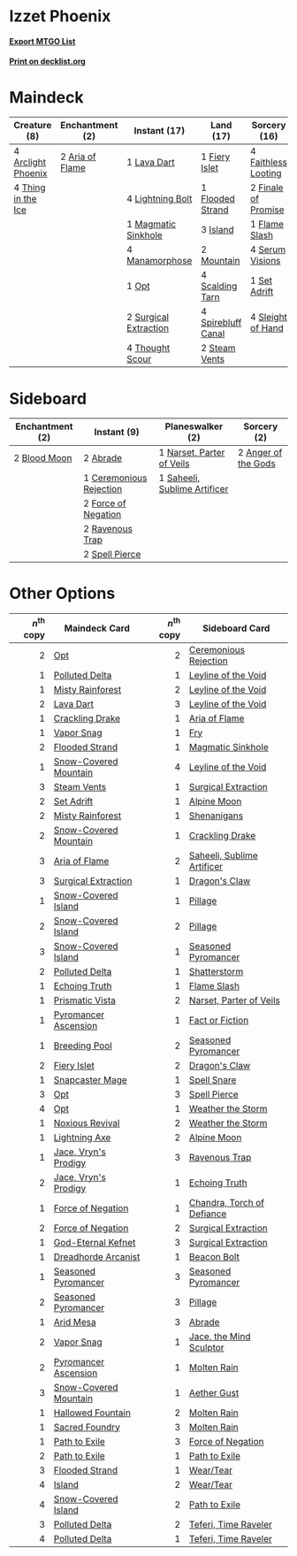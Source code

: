 # Izzet Phoenix

#### [Export MTGO List](../collection/Izzet%20Phoenix/Izzet%20Phoenix.txt)
#### [Print on decklist.org](http://decklist.org/?deckmain=4%09Arclight%20Phoenix%0A2%09Aria%20of%20Flame%0A4%09Faithless%20Looting%0A1%09Fiery%20Islet%0A2%09Finale%20of%20Promise%0A1%09Flame%20Slash%0A1%09Flooded%20Strand%0A3%09Island%0A1%09Lava%20Dart%0A4%09Lightning%20Bolt%0A1%09Magmatic%20Sinkhole%0A4%09Manamorphose%0A2%09Mountain%0A1%09Opt%0A4%09Scalding%20Tarn%0A4%09Serum%20Visions%0A1%09Set%20Adrift%0A4%09Sleight%20of%20Hand%0A4%09Spirebluff%20Canal%0A2%09Steam%20Vents%0A2%09Surgical%20Extraction%0A4%09Thing%20in%20the%20Ice%0A4%09Thought%20Scour&deckside=2%09Abrade%0A2%09Anger%20of%20the%20Gods%0A2%09Blood%20Moon%0A1%09Ceremonious%20Rejection%0A2%09Force%20of%20Negation%0A1%09Narset,%20Parter%20of%20Veils%0A2%09Ravenous%20Trap%0A1%09Saheeli,%20Sublime%20Artificer%0A2%09Spell%20Pierce)
# Maindeck

|                                        Creature (8)                                         |                                     Enchantment (2)                                      |                                          Instant (17)                                          |                                          Land (17)                                          |                                         Sorcery (16)                                         |
|---------------------------------------------------------------------------------------------|------------------------------------------------------------------------------------------|------------------------------------------------------------------------------------------------|---------------------------------------------------------------------------------------------|----------------------------------------------------------------------------------------------|
|4 [Arclight Phoenix](http://gatherer.wizards.com/Pages/Card/Details.aspx?multiverseid=452841)|2 [Aria of Flame](http://gatherer.wizards.com/Pages/Card/Details.aspx?multiverseid=464067)|1 [Lava Dart](http://gatherer.wizards.com/Pages/Card/Details.aspx?multiverseid=29766)           |1 [Fiery Islet](http://gatherer.wizards.com/Pages/Card/Details.aspx?multiverseid=464187)     |4 [Faithless Looting](http://gatherer.wizards.com/Pages/Card/Details.aspx?multiverseid=389512)|
|4 [Thing in the Ice](http://gatherer.wizards.com/Pages/Card/Details.aspx?multiverseid=409836)|                                                                                          |4 [Lightning Bolt](http://gatherer.wizards.com/Pages/Card/Details.aspx?multiverseid=806)        |1 [Flooded Strand](http://gatherer.wizards.com/Pages/Card/Details.aspx?multiverseid=405098)  |2 [Finale of Promise](http://gatherer.wizards.com/Pages/Card/Details.aspx?multiverseid=461054)|
|                                                                                             |                                                                                          |1 [Magmatic Sinkhole](http://gatherer.wizards.com/Pages/Card/Details.aspx?multiverseid=464084)  |3 [Island](http://gatherer.wizards.com/Pages/Card/Details.aspx?multiverseid=439857)          |1 [Flame Slash](http://gatherer.wizards.com/Pages/Card/Details.aspx?multiverseid=416914)      |
|                                                                                             |                                                                                          |4 [Manamorphose](http://gatherer.wizards.com/Pages/Card/Details.aspx?multiverseid=370568)       |2 [Mountain](http://gatherer.wizards.com/Pages/Card/Details.aspx?multiverseid=439859)        |4 [Serum Visions](http://gatherer.wizards.com/Pages/Card/Details.aspx?multiverseid=50145)     |
|                                                                                             |                                                                                          |1 [Opt](http://gatherer.wizards.com/Pages/Card/Details.aspx?multiverseid=442948)                |4 [Scalding Tarn](http://gatherer.wizards.com/Pages/Card/Details.aspx?multiverseid=405107)   |1 [Set Adrift](http://gatherer.wizards.com/Pages/Card/Details.aspx?multiverseid=386661)       |
|                                                                                             |                                                                                          |2 [Surgical Extraction](http://gatherer.wizards.com/Pages/Card/Details.aspx?multiverseid=397706)|4 [Spirebluff Canal](http://gatherer.wizards.com/Pages/Card/Details.aspx?multiverseid=417822)|4 [Sleight of Hand](http://gatherer.wizards.com/Pages/Card/Details.aspx?multiverseid=25557)   |
|                                                                                             |                                                                                          |4 [Thought Scour](http://gatherer.wizards.com/Pages/Card/Details.aspx?multiverseid=380203)      |2 [Steam Vents](http://gatherer.wizards.com/Pages/Card/Details.aspx?multiverseid=405109)     |                                                                                              |


# Sideboard

|                                   Enchantment (2)                                    |                                           Instant (9)                                            |                                           Planeswalker (2)                                            |                                         Sorcery (2)                                          |
|--------------------------------------------------------------------------------------|--------------------------------------------------------------------------------------------------|-------------------------------------------------------------------------------------------------------|----------------------------------------------------------------------------------------------|
|2 [Blood Moon](http://gatherer.wizards.com/Pages/Card/Details.aspx?multiverseid=45386)|2 [Abrade](http://gatherer.wizards.com/Pages/Card/Details.aspx?multiverseid=430772)               |1 [Narset, Parter of Veils](http://gatherer.wizards.com/Pages/Card/Details.aspx?multiverseid=460988)   |2 [Anger of the Gods](http://gatherer.wizards.com/Pages/Card/Details.aspx?multiverseid=438682)|
|                                                                                      |1 [Ceremonious Rejection](http://gatherer.wizards.com/Pages/Card/Details.aspx?multiverseid=417613)|1 [Saheeli, Sublime Artificer](http://gatherer.wizards.com/Pages/Card/Details.aspx?multiverseid=461161)|                                                                                              |
|                                                                                      |2 [Force of Negation](http://gatherer.wizards.com/Pages/Card/Details.aspx?multiverseid=464001)    |                                                                                                       |                                                                                              |
|                                                                                      |2 [Ravenous Trap](http://gatherer.wizards.com/Pages/Card/Details.aspx?multiverseid=197537)        |                                                                                                       |                                                                                              |
|                                                                                      |2 [Spell Pierce](http://gatherer.wizards.com/Pages/Card/Details.aspx?multiverseid=425876)         |                                                                                                       |                                                                                              |


# Other Options

|*n*<sup>th</sup> copy|                                         Maindeck Card                                          |*n*<sup>th</sup> copy|                                           Sideboard Card                                            |
|--------------------:|------------------------------------------------------------------------------------------------|--------------------:|-----------------------------------------------------------------------------------------------------|
|                    2|[Opt](http://gatherer.wizards.com/Pages/Card/Details.aspx?multiverseid=442948)                  |                    2|[Ceremonious Rejection](http://gatherer.wizards.com/Pages/Card/Details.aspx?multiverseid=417613)     |
|                    1|[Polluted Delta](http://gatherer.wizards.com/Pages/Card/Details.aspx?multiverseid=405104)       |                    1|[Leyline of the Void](http://gatherer.wizards.com/Pages/Card/Details.aspx?multiverseid=107682)       |
|                    1|[Misty Rainforest](http://gatherer.wizards.com/Pages/Card/Details.aspx?multiverseid=405102)     |                    2|[Leyline of the Void](http://gatherer.wizards.com/Pages/Card/Details.aspx?multiverseid=107682)       |
|                    2|[Lava Dart](http://gatherer.wizards.com/Pages/Card/Details.aspx?multiverseid=29766)             |                    3|[Leyline of the Void](http://gatherer.wizards.com/Pages/Card/Details.aspx?multiverseid=107682)       |
|                    1|[Crackling Drake](http://gatherer.wizards.com/Pages/Card/Details.aspx?multiverseid=452913)      |                    1|[Aria of Flame](http://gatherer.wizards.com/Pages/Card/Details.aspx?multiverseid=464067)             |
|                    1|[Vapor Snag](http://gatherer.wizards.com/Pages/Card/Details.aspx?multiverseid=249373)           |                    1|[Fry](http://gatherer.wizards.com/Pages/Card/Details.aspx?multiverseid=466894)                       |
|                    2|[Flooded Strand](http://gatherer.wizards.com/Pages/Card/Details.aspx?multiverseid=405098)       |                    1|[Magmatic Sinkhole](http://gatherer.wizards.com/Pages/Card/Details.aspx?multiverseid=464084)         |
|                    1|[Snow-Covered Mountain](http://gatherer.wizards.com/Pages/Card/Details.aspx?multiverseid=121233)|                    4|[Leyline of the Void](http://gatherer.wizards.com/Pages/Card/Details.aspx?multiverseid=107682)       |
|                    3|[Steam Vents](http://gatherer.wizards.com/Pages/Card/Details.aspx?multiverseid=405109)          |                    1|[Surgical Extraction](http://gatherer.wizards.com/Pages/Card/Details.aspx?multiverseid=397706)       |
|                    2|[Set Adrift](http://gatherer.wizards.com/Pages/Card/Details.aspx?multiverseid=386661)           |                    1|[Alpine Moon](http://gatherer.wizards.com/Pages/Card/Details.aspx?multiverseid=447264)               |
|                    2|[Misty Rainforest](http://gatherer.wizards.com/Pages/Card/Details.aspx?multiverseid=405102)     |                    1|[Shenanigans](http://gatherer.wizards.com/Pages/Card/Details.aspx?multiverseid=464095)               |
|                    2|[Snow-Covered Mountain](http://gatherer.wizards.com/Pages/Card/Details.aspx?multiverseid=121233)|                    1|[Crackling Drake](http://gatherer.wizards.com/Pages/Card/Details.aspx?multiverseid=452913)           |
|                    3|[Aria of Flame](http://gatherer.wizards.com/Pages/Card/Details.aspx?multiverseid=464067)        |                    2|[Saheeli, Sublime Artificer](http://gatherer.wizards.com/Pages/Card/Details.aspx?multiverseid=461161)|
|                    3|[Surgical Extraction](http://gatherer.wizards.com/Pages/Card/Details.aspx?multiverseid=397706)  |                    1|[Dragon's Claw](http://gatherer.wizards.com/Pages/Card/Details.aspx?multiverseid=129527)             |
|                    1|[Snow-Covered Island](http://gatherer.wizards.com/Pages/Card/Details.aspx?multiverseid=121130)  |                    1|[Pillage](http://gatherer.wizards.com/Pages/Card/Details.aspx?multiverseid=14755)                    |
|                    2|[Snow-Covered Island](http://gatherer.wizards.com/Pages/Card/Details.aspx?multiverseid=121130)  |                    2|[Pillage](http://gatherer.wizards.com/Pages/Card/Details.aspx?multiverseid=14755)                    |
|                    3|[Snow-Covered Island](http://gatherer.wizards.com/Pages/Card/Details.aspx?multiverseid=121130)  |                    1|[Seasoned Pyromancer](http://gatherer.wizards.com/Pages/Card/Details.aspx?multiverseid=464094)       |
|                    2|[Polluted Delta](http://gatherer.wizards.com/Pages/Card/Details.aspx?multiverseid=405104)       |                    1|[Shatterstorm](http://gatherer.wizards.com/Pages/Card/Details.aspx?multiverseid=130370)              |
|                    1|[Echoing Truth](http://gatherer.wizards.com/Pages/Card/Details.aspx?multiverseid=405212)        |                    1|[Flame Slash](http://gatherer.wizards.com/Pages/Card/Details.aspx?multiverseid=416914)               |
|                    1|[Prismatic Vista](http://gatherer.wizards.com/Pages/Card/Details.aspx?multiverseid=464193)      |                    2|[Narset, Parter of Veils](http://gatherer.wizards.com/Pages/Card/Details.aspx?multiverseid=460988)   |
|                    1|[Pyromancer Ascension](http://gatherer.wizards.com/Pages/Card/Details.aspx?multiverseid=425933) |                    1|[Fact or Fiction](http://gatherer.wizards.com/Pages/Card/Details.aspx?multiverseid=405223)           |
|                    1|[Breeding Pool](http://gatherer.wizards.com/Pages/Card/Details.aspx?multiverseid=97088)         |                    2|[Seasoned Pyromancer](http://gatherer.wizards.com/Pages/Card/Details.aspx?multiverseid=464094)       |
|                    2|[Fiery Islet](http://gatherer.wizards.com/Pages/Card/Details.aspx?multiverseid=464187)          |                    2|[Dragon's Claw](http://gatherer.wizards.com/Pages/Card/Details.aspx?multiverseid=129527)             |
|                    1|[Snapcaster Mage](http://gatherer.wizards.com/Pages/Card/Details.aspx?multiverseid=227676)      |                    1|[Spell Snare](http://gatherer.wizards.com/Pages/Card/Details.aspx?multiverseid=446100)               |
|                    3|[Opt](http://gatherer.wizards.com/Pages/Card/Details.aspx?multiverseid=442948)                  |                    3|[Spell Pierce](http://gatherer.wizards.com/Pages/Card/Details.aspx?multiverseid=425876)              |
|                    4|[Opt](http://gatherer.wizards.com/Pages/Card/Details.aspx?multiverseid=442948)                  |                    1|[Weather the Storm](http://gatherer.wizards.com/Pages/Card/Details.aspx?multiverseid=464140)         |
|                    1|[Noxious Revival](http://gatherer.wizards.com/Pages/Card/Details.aspx?multiverseid=230067)      |                    2|[Weather the Storm](http://gatherer.wizards.com/Pages/Card/Details.aspx?multiverseid=464140)         |
|                    1|[Lightning Axe](http://gatherer.wizards.com/Pages/Card/Details.aspx?multiverseid=409925)        |                    2|[Alpine Moon](http://gatherer.wizards.com/Pages/Card/Details.aspx?multiverseid=447264)               |
|                    1|[Jace, Vryn's Prodigy](http://gatherer.wizards.com/Pages/Card/Details.aspx?multiverseid=398434) |                    3|[Ravenous Trap](http://gatherer.wizards.com/Pages/Card/Details.aspx?multiverseid=197537)             |
|                    2|[Jace, Vryn's Prodigy](http://gatherer.wizards.com/Pages/Card/Details.aspx?multiverseid=398434) |                    1|[Echoing Truth](http://gatherer.wizards.com/Pages/Card/Details.aspx?multiverseid=405212)             |
|                    1|[Force of Negation](http://gatherer.wizards.com/Pages/Card/Details.aspx?multiverseid=464001)    |                    1|[Chandra, Torch of Defiance](http://gatherer.wizards.com/Pages/Card/Details.aspx?multiverseid=417683)|
|                    2|[Force of Negation](http://gatherer.wizards.com/Pages/Card/Details.aspx?multiverseid=464001)    |                    2|[Surgical Extraction](http://gatherer.wizards.com/Pages/Card/Details.aspx?multiverseid=397706)       |
|                    1|[God-Eternal Kefnet](http://gatherer.wizards.com/Pages/Card/Details.aspx?multiverseid=460980)   |                    3|[Surgical Extraction](http://gatherer.wizards.com/Pages/Card/Details.aspx?multiverseid=397706)       |
|                    1|[Dreadhorde Arcanist](http://gatherer.wizards.com/Pages/Card/Details.aspx?multiverseid=461052)  |                    1|[Beacon Bolt](http://gatherer.wizards.com/Pages/Card/Details.aspx?multiverseid=452904)               |
|                    1|[Seasoned Pyromancer](http://gatherer.wizards.com/Pages/Card/Details.aspx?multiverseid=464094)  |                    3|[Seasoned Pyromancer](http://gatherer.wizards.com/Pages/Card/Details.aspx?multiverseid=464094)       |
|                    2|[Seasoned Pyromancer](http://gatherer.wizards.com/Pages/Card/Details.aspx?multiverseid=464094)  |                    3|[Pillage](http://gatherer.wizards.com/Pages/Card/Details.aspx?multiverseid=14755)                    |
|                    1|[Arid Mesa](http://gatherer.wizards.com/Pages/Card/Details.aspx?multiverseid=405092)            |                    3|[Abrade](http://gatherer.wizards.com/Pages/Card/Details.aspx?multiverseid=430772)                    |
|                    2|[Vapor Snag](http://gatherer.wizards.com/Pages/Card/Details.aspx?multiverseid=249373)           |                    1|[Jace, the Mind Sculptor](http://gatherer.wizards.com/Pages/Card/Details.aspx?multiverseid=442051)   |
|                    2|[Pyromancer Ascension](http://gatherer.wizards.com/Pages/Card/Details.aspx?multiverseid=425933) |                    1|[Molten Rain](http://gatherer.wizards.com/Pages/Card/Details.aspx?multiverseid=425928)               |
|                    3|[Snow-Covered Mountain](http://gatherer.wizards.com/Pages/Card/Details.aspx?multiverseid=121233)|                    1|[Aether Gust](http://gatherer.wizards.com/Pages/Card/Details.aspx?multiverseid=466796)               |
|                    1|[Hallowed Fountain](http://gatherer.wizards.com/Pages/Card/Details.aspx?multiverseid=97071)     |                    2|[Molten Rain](http://gatherer.wizards.com/Pages/Card/Details.aspx?multiverseid=425928)               |
|                    1|[Sacred Foundry](http://gatherer.wizards.com/Pages/Card/Details.aspx?multiverseid=405106)       |                    3|[Molten Rain](http://gatherer.wizards.com/Pages/Card/Details.aspx?multiverseid=425928)               |
|                    1|[Path to Exile](http://gatherer.wizards.com/Pages/Card/Details.aspx?multiverseid=220511)        |                    3|[Force of Negation](http://gatherer.wizards.com/Pages/Card/Details.aspx?multiverseid=464001)         |
|                    2|[Path to Exile](http://gatherer.wizards.com/Pages/Card/Details.aspx?multiverseid=220511)        |                    1|[Path to Exile](http://gatherer.wizards.com/Pages/Card/Details.aspx?multiverseid=220511)             |
|                    3|[Flooded Strand](http://gatherer.wizards.com/Pages/Card/Details.aspx?multiverseid=405098)       |                    1|[Wear/Tear](http://gatherer.wizards.com/Pages/Card/Details.aspx?multiverseid=368950)                 |
|                    4|[Island](http://gatherer.wizards.com/Pages/Card/Details.aspx?multiverseid=439857)               |                    2|[Wear/Tear](http://gatherer.wizards.com/Pages/Card/Details.aspx?multiverseid=368950)                 |
|                    4|[Snow-Covered Island](http://gatherer.wizards.com/Pages/Card/Details.aspx?multiverseid=121130)  |                    2|[Path to Exile](http://gatherer.wizards.com/Pages/Card/Details.aspx?multiverseid=220511)             |
|                    3|[Polluted Delta](http://gatherer.wizards.com/Pages/Card/Details.aspx?multiverseid=405104)       |                    2|[Teferi, Time Raveler](http://gatherer.wizards.com/Pages/Card/Details.aspx?multiverseid=461148)      |
|                    4|[Polluted Delta](http://gatherer.wizards.com/Pages/Card/Details.aspx?multiverseid=405104)       |                    1|[Teferi, Time Raveler](http://gatherer.wizards.com/Pages/Card/Details.aspx?multiverseid=461148)      |

